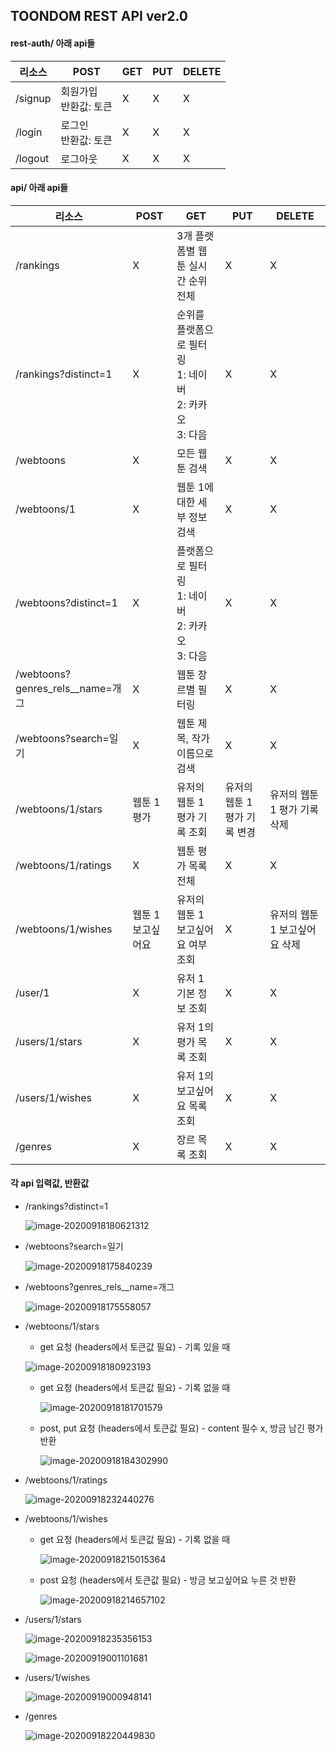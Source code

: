 ## TOONDOM REST API ver2.0



#### rest-auth/ 아래 api들

| 리소스  | POST                       | GET  | PUT  | DELETE |
| ------- | -------------------------- | ---- | ---- | ------ |
| /signup | 회원가입<br />반환값: 토큰 | X    | X    | X      |
| /login  | 로그인<br />반환값: 토큰   | X    | X    | X      |
| /logout | 로그아웃                   | X    | X    | X      |



#### api/ 아래 api들

| 리소스                           | POST              | GET                                                          | PUT                          | DELETE                        |
| -------------------------------- | ----------------- | ------------------------------------------------------------ | ---------------------------- | ----------------------------- |
| /rankings                        | X                 | 3개 플랫폼별 웹툰 실시간 순위 전체                           | X                            | X                             |
| /rankings?distinct=1             | X                 | 순위를 플랫폼으로 필터링<br />1: 네이버<br />2: 카카오<br />3: 다음 | X                            | X                             |
| /webtoons                        | X                 | 모든 웹툰 검색                                               | X                            | X                             |
| /webtoons/1                      | X                 | 웹툰 1에 대한 세부 정보 검색                                 | X                            | X                             |
| /webtoons?distinct=1             | X                 | 플랫폼으로 필터링<br />1: 네이버<br />2: 카카오<br />3: 다음 | X                            | X                             |
| /webtoons?genres_rels__name=개그 | X                 | 웹툰 장르별 필터링                                           | X                            | X                             |
| /webtoons?search=일기            | X                 | 웹툰 제목, 작가 이름으로 검색                                | X                            | X                             |
| /webtoons/1/stars                | 웹툰 1 평가       | 유저의 웹툰 1 평가 기록 조회                                 | 유저의 웹툰 1 평가 기록 변경 | 유저의 웹툰 1 평가 기록 삭제  |
| /webtoons/1/ratings              | X                 | 웹툰 평가 목록 전체                                          | X                            | X                             |
| /webtoons/1/wishes               | 웹툰 1 보고싶어요 | 유저의 웹툰 1 보고싶어요 여부 조회                           | X                            | 유저의 웹툰 1 보고싶어요 삭제 |
| /user/1                          | X                 | 유저 1 기본 정보 조회                                        | X                            | X                             |
| /users/1/stars                   | X                 | 유저 1의 평가 목록 조회                                      | X                            | X                             |
| /users/1/wishes                  | X                 | 유저 1의 보고싶어요 목록 조회                                | X                            | X                             |
| /genres                          | X                 | 장르 목록 조회                                               | X                            | X                             |



#### 각 api 입력값, 반환값

- /rankings?distinct=1

  ![image-20200918180621312](REST%20API%20ver2.0.assets/image-20200918180621312.png)



- /webtoons?search=일기

  ![image-20200918175840239](REST%20API%20ver2.0.assets/image-20200918175840239.png)



- /webtoons?genres_rels__name=개그

  ![image-20200918175558057](REST%20API%20ver2.0.assets/image-20200918175558057.png)



- /webtoons/1/stars 

  - get 요청 (headers에서 토큰값 필요) - 기록 있을 때 

  ![image-20200918180923193](REST%20API%20ver2.0.assets/image-20200918180923193.png)

  - get 요청 (headers에서 토큰값 필요) - 기록 없을 때

    ![image-20200918181701579](REST%20API%20ver2.0.assets/image-20200918181701579.png)

  - post, put 요청 (headers에서 토큰값 필요)  - content 필수 x, 방금 남긴 평가 반환

    ![image-20200918184302990](REST%20API%20ver2.0.assets/image-20200918184302990.png)



- /webtoons/1/ratings

  ![image-20200918232440276](REST%20API%20ver2.0.assets/image-20200918232440276.png)



- /webtoons/1/wishes

  - get 요청 (headers에서 토큰값 필요) - 기록 없을 때

    ![image-20200918215015364](REST%20API%20ver2.0.assets/image-20200918215015364.png)

  - post 요청 (headers에서 토큰값 필요) - 방금 보고싶어요 누른 것 반환

    ![image-20200918214657102](REST%20API%20ver2.0.assets/image-20200918214657102.png)



- /users/1/stars

  ![image-20200918235356153](REST%20API%20ver2.0.assets/image-20200918235356153.png)
  
  ![image-20200919001101681](REST%20API%20ver2.0.assets/image-20200919001101681.png)



- /users/1/wishes

  ![image-20200919000948141](REST%20API%20ver2.0.assets/image-20200919000948141.png)



- /genres

  ![image-20200918220449830](REST%20API%20ver2.0.assets/image-20200918220449830.png)
